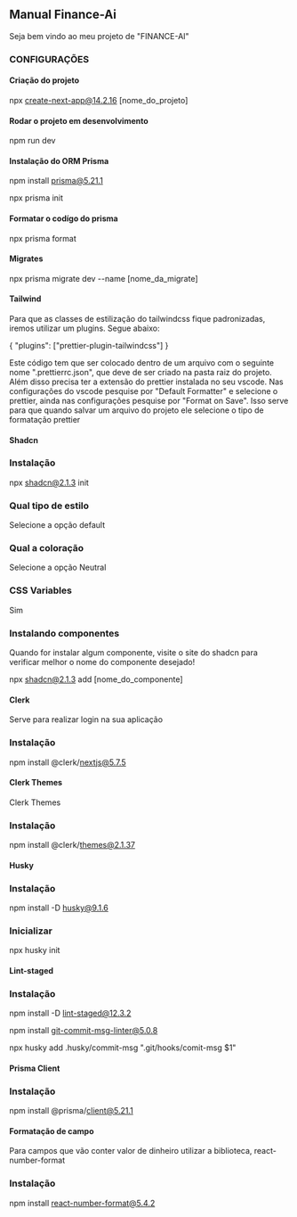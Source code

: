 ## Manual Finance-Ai

Seja bem vindo ao meu projeto de "FINANCE-AI"

### CONFIGURAÇÕES

#### Criação do projeto

npx create-next-app@14.2.16 [nome_do_projeto]

#### Rodar o projeto em desenvolvimento

npm run dev

#### Instalação do ORM Prisma

npm install prisma@5.21.1

npx prisma init

#### Formatar o codígo do prisma

npx prisma format

#### Migrates

npx prisma migrate dev --name [nome_da_migrate]

#### Tailwind

Para que as classes de estilização do tailwindcss fique padronizadas, iremos utilizar um plugins. Segue abaixo:

{
"plugins": ["prettier-plugin-tailwindcss"]
}

Este código tem que ser colocado dentro de um arquivo com o seguinte nome ".prettierrc.json", que deve de ser criado na pasta raiz do projeto. Além disso precisa ter a extensão do prettier instalada no seu vscode.
Nas configurações do vscode pesquise por "Default Formatter" e selecione o prettier, ainda nas configurações pesquise por "Format on Save".
Isso serve para que quando salvar um arquivo do projeto ele selecione o tipo de formatação prettier

#### Shadcn

### Instalação

npx shadcn@2.1.3 init

### Qual tipo de estilo

Selecione a opção default

### Qual a coloração

Selecione a opção Neutral

### CSS Variables

Sim

### Instalando componentes

Quando for instalar algum componente, visite o site do shadcn para verificar melhor o nome do componente desejado!

npx shadcn@2.1.3 add [nome_do_componente]

#### Clerk

Serve para realizar login na sua aplicação

### Instalação

npm install @clerk/nextjs@5.7.5

#### Clerk Themes

Clerk Themes

### Instalação

npm install @clerk/themes@2.1.37

#### Husky

### Instalação

npm install -D husky@9.1.6

### Inicializar

npx husky init

#### Lint-staged

### Instalação

npm install -D lint-staged@12.3.2

npm install git-commit-msg-linter@5.0.8

npx husky add .husky/commit-msg ".git/hooks/comit-msg \$1"

#### Prisma Client

### Instalação

npm install @prisma/client@5.21.1

#### Formatação de campo

Para campos que vão conter valor de dinheiro utilizar a biblioteca, react-number-format

### Instalação

npm install react-number-format@5.4.2
